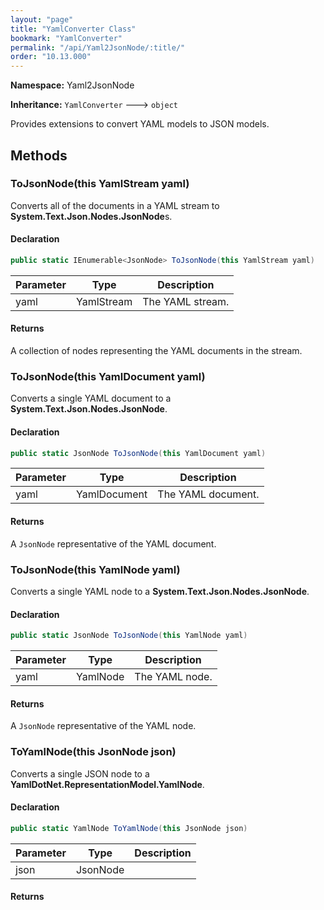 ```yaml
---
layout: "page"
title: "YamlConverter Class"
bookmark: "YamlConverter"
permalink: "/api/Yaml2JsonNode/:title/"
order: "10.13.000"
---
```

**Namespace:** Yaml2JsonNode

**Inheritance:**
`YamlConverter`
 🡒 
`object`

Provides extensions to convert YAML models to JSON models.

## Methods

### ToJsonNode(this YamlStream yaml)

Converts all of the documents in a YAML stream to **System.Text.Json.Nodes.JsonNode**s.

#### Declaration

```c#
public static IEnumerable<JsonNode> ToJsonNode(this YamlStream yaml)
```

| Parameter | Type | Description |
|---|---|---|
| yaml | YamlStream | The YAML stream. |


#### Returns

A collection of nodes representing the YAML documents in the stream.

### ToJsonNode(this YamlDocument yaml)

Converts a single YAML document to a **System.Text.Json.Nodes.JsonNode**.

#### Declaration

```c#
public static JsonNode ToJsonNode(this YamlDocument yaml)
```

| Parameter | Type | Description |
|---|---|---|
| yaml | YamlDocument | The YAML document. |


#### Returns

A `JsonNode` representative of the YAML document.

### ToJsonNode(this YamlNode yaml)

Converts a single YAML node to a **System.Text.Json.Nodes.JsonNode**.

#### Declaration

```c#
public static JsonNode ToJsonNode(this YamlNode yaml)
```

| Parameter | Type | Description |
|---|---|---|
| yaml | YamlNode | The YAML node. |


#### Returns

A `JsonNode` representative of the YAML node.

### ToYamlNode(this JsonNode json)

Converts a single JSON node to a **YamlDotNet.RepresentationModel.YamlNode**.

#### Declaration

```c#
public static YamlNode ToYamlNode(this JsonNode json)
```

| Parameter | Type | Description |
|---|---|---|
| json | JsonNode |  |


#### Returns



